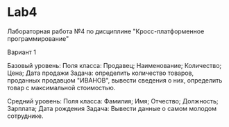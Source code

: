 # Lab4
Лабораторная работа №4 по дисциплине "Кросс-платформенное программирование"

Вариант 1

Базовый уровень:
Поля класса:
Продавец;
Наименование;
Количество;
Цена;
Дата продажи
Задача: определить количество товаров, проданных продавцом "ИВАНОВ", вывести сведения о них, определить товар с максимальной стоимостью.

Средний уровень:
Поля класса:
Фамилия;
Имя;
Отчество;
Должность;
Зарплата;
Дата рождения
Задача: Вывести данные о самом молодом сотруднике.

